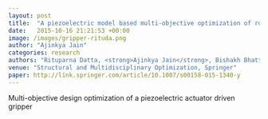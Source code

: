 ```yaml
---
layout: post
title:  "A piezoelectric model based multi-objective optimization of robot gripper design"
date:   2015-10-16 21:21:53 +00:00
image: /images/gripper-rituda.png
author: "Ajinkya Jain"
categories: research
authors: "Rituparna Datta, <strong>Ajinkya Jain</strong>, Bishakh Bhattacharya"
venue: "Structural and Multidisciplinary Optimization, Springer"
paper: http://link.springer.com/article/10.1007/s00158-015-1340-y
---
```

Multi-objective design optimization of a piezoelectric actuator driven gripper